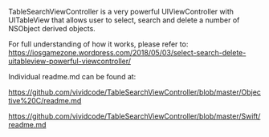 TableSearchViewController is a very powerful UIViewController with UITableView that allows user to select, search and delete a number of NSObject derived objects.

For full understanding of how it works, please refer to:
https://iosgamezone.wordpress.com/2018/05/03/select-search-delete-uitableview-powerful-viewcontroller/

Individual readme.md can be found at:

https://github.com/vividcode/TableSearchViewController/blob/master/Objective%20C/readme.md

https://github.com/vividcode/TableSearchViewController/blob/master/Swift/readme.md
